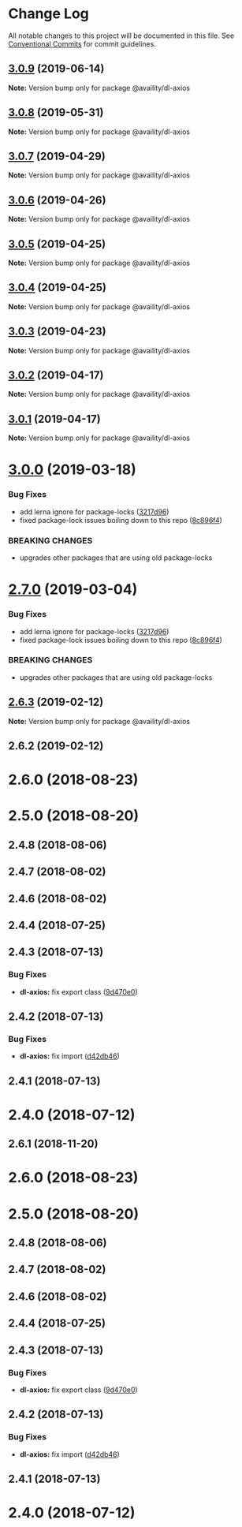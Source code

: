 # Change Log

All notable changes to this project will be documented in this file.
See [Conventional Commits](https://conventionalcommits.org) for commit guidelines.

## [3.0.9](https://github.com/Availity/sdk-js/compare/@availity/dl-axios@3.0.8...@availity/dl-axios@3.0.9) (2019-06-14)

**Note:** Version bump only for package @availity/dl-axios





## [3.0.8](https://github.com/Availity/sdk-js/compare/@availity/dl-axios@3.0.7...@availity/dl-axios@3.0.8) (2019-05-31)

**Note:** Version bump only for package @availity/dl-axios





## [3.0.7](https://github.com/Availity/sdk-js/compare/@availity/dl-axios@3.0.6...@availity/dl-axios@3.0.7) (2019-04-29)

**Note:** Version bump only for package @availity/dl-axios





## [3.0.6](https://github.com/Availity/sdk-js/compare/@availity/dl-axios@3.0.5...@availity/dl-axios@3.0.6) (2019-04-26)

**Note:** Version bump only for package @availity/dl-axios





## [3.0.5](https://github.com/Availity/sdk-js/compare/@availity/dl-axios@3.0.4...@availity/dl-axios@3.0.5) (2019-04-25)

**Note:** Version bump only for package @availity/dl-axios





## [3.0.4](https://github.com/Availity/sdk-js/compare/@availity/dl-axios@3.0.3...@availity/dl-axios@3.0.4) (2019-04-25)

**Note:** Version bump only for package @availity/dl-axios





## [3.0.3](https://github.com/Availity/sdk-js/compare/@availity/dl-axios@3.0.2...@availity/dl-axios@3.0.3) (2019-04-23)

**Note:** Version bump only for package @availity/dl-axios





## [3.0.2](https://github.com/Availity/sdk-js/compare/@availity/dl-axios@3.0.1...@availity/dl-axios@3.0.2) (2019-04-17)

**Note:** Version bump only for package @availity/dl-axios





## [3.0.1](https://github.com/Availity/sdk-js/compare/@availity/dl-axios@3.0.0...@availity/dl-axios@3.0.1) (2019-04-17)

**Note:** Version bump only for package @availity/dl-axios





# [3.0.0](https://github.com/Availity/sdk-js/compare/@availity/dl-axios@2.6.3...@availity/dl-axios@3.0.0) (2019-03-18)


### Bug Fixes

* add lerna ignore for package-locks ([3217d96](https://github.com/Availity/sdk-js/commit/3217d96))
* fixed package-lock issues boiling down to this repo ([8c896f4](https://github.com/Availity/sdk-js/commit/8c896f4))


### BREAKING CHANGES

* upgrades other packages that are using old package-locks





# [2.7.0](https://github.com/Availity/sdk-js/compare/@availity/dl-axios@2.6.3...@availity/dl-axios@2.7.0) (2019-03-04)


### Bug Fixes

* add lerna ignore for package-locks ([3217d96](https://github.com/Availity/sdk-js/commit/3217d96))
* fixed package-lock issues boiling down to this repo ([8c896f4](https://github.com/Availity/sdk-js/commit/8c896f4))


### BREAKING CHANGES

* upgrades other packages that are using old package-locks





## [2.6.3](https://github.com/Availity/sdk-js/compare/@availity/dl-axios@2.6.2...@availity/dl-axios@2.6.3) (2019-02-12)

**Note:** Version bump only for package @availity/dl-axios





## 2.6.2 (2019-02-12)



# 2.6.0 (2018-08-23)



# 2.5.0 (2018-08-20)



## 2.4.8 (2018-08-06)



## 2.4.7 (2018-08-02)



## 2.4.6 (2018-08-02)



## 2.4.4 (2018-07-25)



## 2.4.3 (2018-07-13)


### Bug Fixes

* **dl-axios:** fix export class ([9d470e0](https://github.com/Availity/sdk-js/commit/9d470e0))



## 2.4.2 (2018-07-13)


### Bug Fixes

* **dl-axios:** fix import ([d42db46](https://github.com/Availity/sdk-js/commit/d42db46))



## 2.4.1 (2018-07-13)



# 2.4.0 (2018-07-12)





<a name="2.6.1"></a>
## 2.6.1 (2018-11-20)



<a name="2.6.0"></a>
# 2.6.0 (2018-08-23)



<a name="2.5.0"></a>
# 2.5.0 (2018-08-20)



<a name="2.4.8"></a>
## 2.4.8 (2018-08-06)



<a name="2.4.7"></a>
## 2.4.7 (2018-08-02)



<a name="2.4.6"></a>
## 2.4.6 (2018-08-02)



<a name="2.4.4"></a>
## 2.4.4 (2018-07-25)



<a name="2.4.3"></a>
## 2.4.3 (2018-07-13)


### Bug Fixes

* **dl-axios:** fix export class ([9d470e0](https://github.com/Availity/sdk-js/commit/9d470e0))



<a name="2.4.2"></a>
## 2.4.2 (2018-07-13)


### Bug Fixes

* **dl-axios:** fix import ([d42db46](https://github.com/Availity/sdk-js/commit/d42db46))



<a name="2.4.1"></a>
## 2.4.1 (2018-07-13)



<a name="2.4.0"></a>
# 2.4.0 (2018-07-12)
